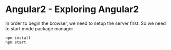 Angular2 - Exploring Angular2 
========================
In order to begin the browser, we need to setup the server first.
So we need to start mode package manager
```
npm install
npm start
```

